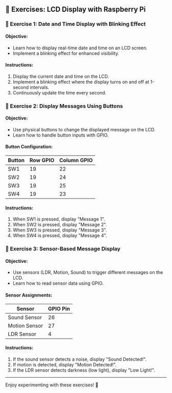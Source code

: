 ## 📝 Exercises: LCD Display with Raspberry Pi

### 🔹 Exercise 1: Date and Time Display with Blinking Effect

#### Objective:
- Learn how to display real-time date and time on an LCD screen.
- Implement a blinking effect for enhanced visibility.

#### Instructions:
1. Display the current date and time on the LCD.
2. Implement a blinking effect where the display turns on and off at 1-second intervals.
3. Continuously update the time every second.


### 🔹 Exercise 2: Display Messages Using Buttons

#### Objective:
- Use physical buttons to change the displayed message on the LCD.
- Learn how to handle button inputs with GPIO.

#### Button Configuration:

| Button | Row GPIO | Column GPIO |
|--------|---------|-------------|
| SW1    | 19      | 22          |
| SW2    | 19      | 24          |
| SW3    | 19      | 25          |
| SW4    | 19      | 23          |

#### Instructions:
1. When SW1 is pressed, display "Message 1".
2. When SW2 is pressed, display "Message 2".
3. When SW3 is pressed, display "Message 3".
4. When SW4 is pressed, display "Message 4".


### 🔹 Exercise 3: Sensor-Based Message Display

#### Objective:
- Use sensors (LDR, Motion, Sound) to trigger different messages on the LCD.
- Learn how to read sensor data using GPIO.

#### Sensor Assignments:

| Sensor         | GPIO Pin |
|---------------|---------|
| Sound Sensor  | 26      |
| Motion Sensor | 27      |
| LDR Sensor    | 4       |

#### Instructions:
1. If the sound sensor detects a noise, display "Sound Detected!".
2. If motion is detected, display "Motion Detected!".
3. If the LDR sensor detects darkness (low light), display "Low Light!".

---

Enjoy experimenting with these exercises! 🚀
